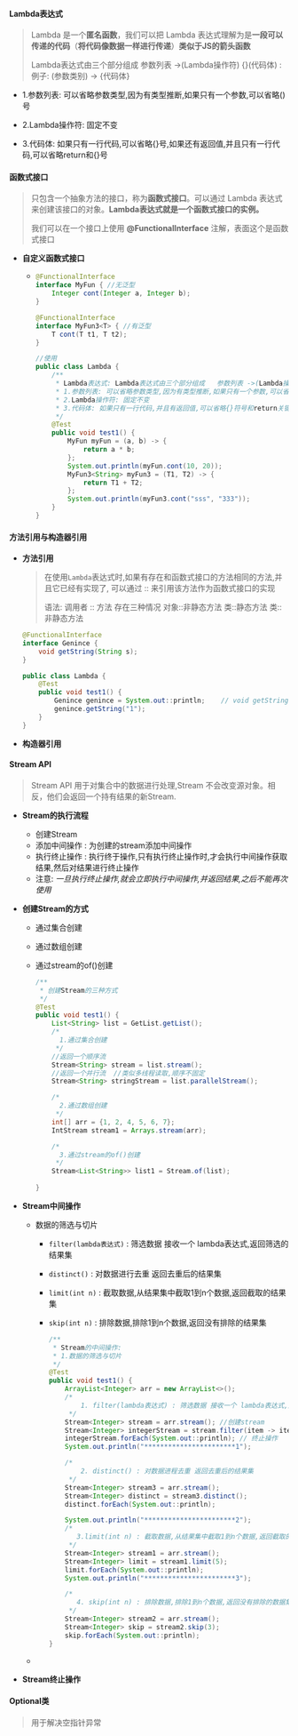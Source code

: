 





#### Lambda表达式

> Lambda 是一个**匿名函数**，我们可以把 Lambda 表达式理解为是**一段可以传递的代码**（**将代码像数据一样进行传递**）**类似于JS的箭头函数**
>
> Lambda表达式由三个部分组成   参数列表 ->(Lambda操作符) {}(代码体) : 例子: (参数类别) -> {代码体}

- 1.参数列表: 可以省略参数类型,因为有类型推断,如果只有一个参数,可以省略()号

- 2.Lambda操作符: 固定不变

- 3.代码体: 如果只有一行代码,可以省略{}号,如果还有返回值,并且只有一行代码,可以省略return和{}号

#### 函数式接口

> 只包含一个抽象方法的接口，称为**函数式接口**。可以通过 Lambda 表达式来创建该接口的对象。**Lambda表达式就是一个函数式接口的实例。**
>
> 我们可以在一个接口上使用 **@FunctionalInterface** 注解，表面这个是函数式接口

- **自定义函数式接口**
  
  - ```java
    @FunctionalInterface
    interface MyFun { //无泛型
        Integer cont(Integer a, Integer b);
    }
    
    @FunctionalInterface
    interface MyFun3<T> { //有泛型
        T cont(T t1, T t2);
    }
    
    //使用
    public class Lambda {
        /**
         * Lambda表达式: Lambda表达式由三个部分组成   参数列表 ->(Lambda操作符) {}(代码体) : 例子: (string a) -> {}
         * 1.参数列表: 可以省略参数类型,因为有类型推断,如果只有一个参数,可以省略()号
         * 2.Lambda操作符: 固定不变
         * 3.代码体: 如果只有一行代码,并且有返回值,可以省略{}符号和return关键字
         */
        @Test
        public void test1() {
            MyFun myFun = (a, b) -> {
                return a * b;
            };
            System.out.println(myFun.cont(10, 20));
            MyFun3<String> myFun3 = (T1, T2) -> {
                return T1 + T2;
            };
            System.out.println(myFun3.cont("sss", "333"));
        }
    }
    
    ```
  



#### 方法引用与构造器引用

- **方法引用**

  > 在使用`Lambda`表达式时,如果有存在和函数式接口的方法相同的方法,并且它已经有实现了, 可以通过 :: 来引用该方法作为函数式接口的实现
  >
  > 语法:  调用者 :: 方法  存在三种情况 对象::非静态方法  类::静态方法  类::非静态方法

  ```java
  @FunctionalInterface
  interface Genince {
      void getString(String s);
  }
  
  public class Lambda {
      @Test
      public void test1() {
          Genince genince = System.out::println;    // void getString(String s) 和System.out.println 同名同参同返回值,可以引用
          genince.getString("1");
      }
  }
  ```

- **构造器引用**



#### Stream API

> Stream API 用于对集合中的数据进行处理,Stream 不会改变源对象。相反，他们会返回一个持有结果的新Stream.
>

- **Stream的执行流程**
  - 创建Stream
  - 添加中间操作 : 为创建的stream添加中间操作
  - 执行终止操作 : 执行终于操作,只有执行终止操作时,才会执行中间操作获取结果,然后对结果进行终止操作
  - 注意: *一旦执行终止操作,就会立即执行中间操作,并返回结果,之后不能再次使用*

- **创建Stream的方式**

  - 通过集合创建

  - 通过数组创建

  - 通过stream的of()创建

    ```java
    /**
     * 创建Stream的三种方式
     */
    @Test
    public void test1() {
        List<String> list = GetList.getList();
        /*
          1.通过集合创建
         */
        //返回一个顺序流
        Stream<String> stream = list.stream();
        //返回一个并行流  //类似多线程读取,顺序不固定
        Stream<String> stringStream = list.parallelStream();
    
        /*
          2.通过数组创建
         */
        int[] arr = {1, 2, 4, 5, 6, 7};
        IntStream stream1 = Arrays.stream(arr);
    
        /*
          3.通过stream的of()创建
         */
        Stream<List<String>> list1 = Stream.of(list);
        
    }
    ```

- **Stream中间操作**

  - 数据的筛选与切片

    - `filter(lambda表达式)` : 筛选数据 接收一个 lambda表达式,返回筛选的结果集

    - `distinct()` : 对数据进行去重 返回去重后的结果集

    - `limit(int n)` : 截取数据,从结果集中截取1到n个数据,返回截取的结果集

    - `skip(int n)` : 排除数据,排除1到n个数据,返回没有排除的结果集

      ```java
      /**
       * Stream的中间操作:
       * 1.数据的筛选与切片
       */
      @Test
      public void test1() {
          ArrayList<Integer> arr = new ArrayList<>();
          /*
              1. filter(lambda表达式) : 筛选数据 接收一个 lambda表达式,返回筛选结果集
           */
          Stream<Integer> stream = arr.stream(); //创建stream
          Stream<Integer> integerStream = stream.filter(item -> item > 150);//为stream添加中间操作
          integerStream.forEach(System.out::println); // 终止操作
          System.out.println("***********************1");
      
          /*
              2. distinct() : 对数据进程去重 返回去重后的结果集
           */
          Stream<Integer> stream3 = arr.stream();
          Stream<Integer> distinct = stream3.distinct();
          distinct.forEach(System.out::println);
      
          System.out.println("***********************2");
          /*
             3.limit(int n) : 截取数据,从结果集中截取1到n个数据,返回截取的数据集合
           */
          Stream<Integer> stream1 = arr.stream();
          Stream<Integer> limit = stream1.limit(5);
          limit.forEach(System.out::println);
          System.out.println("***********************3");
      
          /*
             4. skip(int n) : 排除数据,排除1到n个数据,返回没有排除的数据集合
           */
          Stream<Integer> stream2 = arr.stream();
          Stream<Integer> skip = stream2.skip(3);
          skip.forEach(System.out::println);
      }
      ```

  - 

- **Stream终止操作**





#### Optional类

> 用于解决空指针异常
